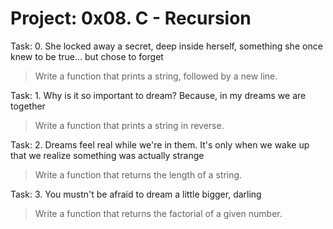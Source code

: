 # Project: 0x08. C - Recursion
Task: 0. She locked away a secret, deep inside herself, something she once knew to be true... but chose to forget
> Write a function that prints a string, followed by a new line.

Task: 1. Why is it so important to dream? Because, in my dreams we are together
> Write a function that prints a string in reverse. 

Task: 2. Dreams feel real while we're in them. It's only when we wake up that we realize something was actually strange
> Write a function that returns the length of a string.

Task: 3. You mustn't be afraid to dream a little bigger, darling
> Write a function that returns the factorial of a given number.


